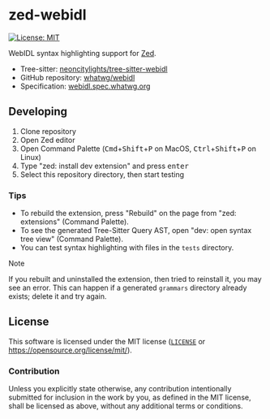 # zed-webidl
[![License: MIT](https://img.shields.io/badge/License-MIT-blue.svg?style=flat-square)](https://opensource.org/licenses/MIT)

WebIDL syntax highlighting support for [Zed](https://github.com/zed-industries/zed).

- Tree-sitter: [neoncitylights/tree-sitter-webidl](https://github.com/neoncitylights/tree-sitter-webidl)
- GitHub repository: [whatwg/webidl](https://github.com/whatwg/webidl)
- Specification: [webidl.spec.whatwg.org](https://webidl.spec.whatwg.org)

## Developing
1. Clone repository
2. Open Zed editor
3. Open Command Palette (<kbd>Cmd</kbd>+<kbd>Shift</kbd>+<kbd>P</kbd> on MacOS, <kbd>Ctrl</kbd>+<kbd>Shift</kbd>+<kbd>P</kbd> on Linux)
4. Type "zed: install dev extension" and press <kbd>enter</kbd>
5. Select this repository directory, then start testing

### Tips
- To rebuild the extension, press "Rebuild" on the page from "zed: extensions" (Command Palette).
- To see the generated Tree-Sitter Query AST, open "dev: open syntax tree view" (Command Palette).
- You can test syntax highlighting with files in the `tests` directory.

> [!NOTE]
> If you rebuilt and uninstalled the extension, then tried to reinstall it, you may see an error.
> This can happen if a generated `grammars` directory already exists; delete it and try again.

## License
This software is licensed under the MIT license ([`LICENSE`](./LICENSE) or <https://opensource.org/license/mit/>).

### Contribution
Unless you explicitly state otherwise, any contribution intentionally submitted for inclusion in the work by you, as defined in the MIT license, shall be licensed as above, without any additional terms or conditions.
